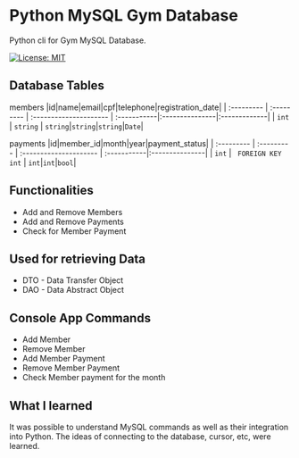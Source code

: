 
# Python MySQL Gym Database

Python cli for Gym MySQL Database.

[![License: MIT](https://img.shields.io/badge/License-MIT-yellow.svg)](https://opensource.org/licenses/MIT)



## Database Tables


members 
|id|name|email|cpf|telephone|registration_date|
| :--------- | :--------- | :--------------------- | :-----------|:---------------|:-------------|
| `int` | `string` | `string`|`string`|`string`|`Date`|

payments 
|id|member_id|month|year|payment_status|
| :--------- | :--------- | :--------------------- | :-----------|:---------------|
| `int` | ` FOREIGN KEY` `int` | `int`|`int`|`bool`|



## Functionalities

- Add and Remove Members
- Add and Remove Payments
- Check for Member Payment



## Used for retrieving Data
- DTO - Data Transfer Object
- DAO - Data Abstract Object


## Console App Commands
- Add Member
- Remove Member
- Add Member Payment
- Remove Member Payment
- Check Member payment for the month
## What I learned

It was possible to understand MySQL commands as well as their integration into Python.
The ideas of connecting to the database, cursor, etc, were learned.
